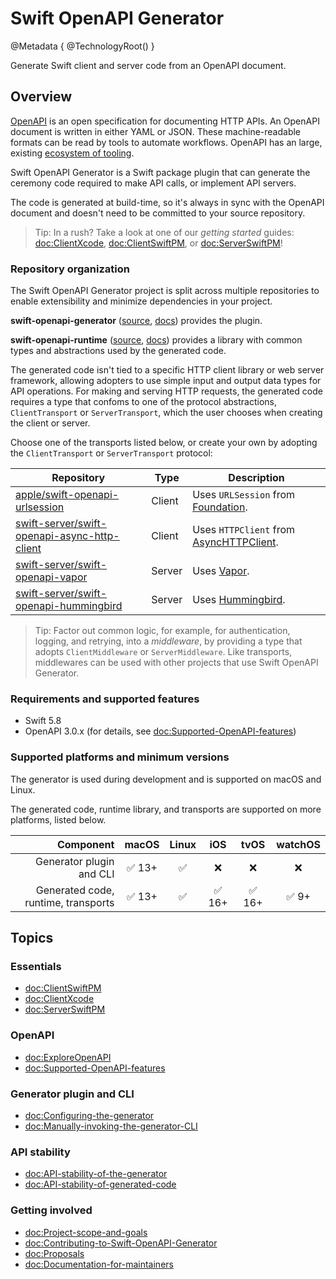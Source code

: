 # Swift OpenAPI Generator

@Metadata {
    @TechnologyRoot()
}

Generate Swift client and server code from an OpenAPI document.

## Overview

[OpenAPI][openapi] is an open specification for documenting HTTP APIs. An OpenAPI document is written in either YAML or JSON. These machine-readable formats can be read by tools to automate workflows. OpenAPI has an large, existing [ecosystem of tooling][tools].

Swift OpenAPI Generator is a Swift package plugin that can generate the ceremony code required to make API calls, or implement API servers.

The code is generated at build-time, so it's always in sync with the OpenAPI document and doesn't need to be committed to your source repository.

> Tip: In a rush? Take a look at one of our _getting started_ guides: <doc:ClientXcode>, <doc:ClientSwiftPM>, or <doc:ServerSwiftPM>!

### Repository organization

The Swift OpenAPI Generator project is split across multiple repositories to enable extensibility and minimize dependencies in your project.

**swift-openapi-generator** ([source][repo-generator], [docs][docs-generator]) provides the plugin.

**swift-openapi-runtime** ([source][repo-runtime], [docs][docs-runtime]) provides a library with common types and abstractions used by the generated code.

The generated code isn't tied to a specific HTTP client library or web server framework, allowing adopters to use simple input and output data types for API operations. For making and serving HTTP requests, the generated code requires a type that confoms to one of the protocol abstractions, `ClientTransport` or `ServerTransport`, which the user chooses when creating the client or server.

Choose one of the transports listed below, or create your own by adopting the `ClientTransport` or `ServerTransport` protocol:

| Repository | Type | Description |
| ---------- | ---- | ----------- |
| [apple/swift-openapi-urlsession][repo-urlsession] | Client | Uses `URLSession` from [Foundation][foundation]. |
| [swift-server/swift-openapi-async-http-client][repo-ahc] | Client | Uses `HTTPClient` from [AsyncHTTPClient][ahc]. |
| [swift-server/swift-openapi-vapor][repo-vapor] | Server | Uses [Vapor][vapor]. |
| [swift-server/swift-openapi-hummingbird][repo-hummingbird] | Server | Uses [Hummingbird][hummingbird]. |

> Tip: Factor out common logic, for example, for authentication, logging, and retrying, into a _middleware_, by providing a type that adopts `ClientMiddleware` or `ServerMiddleware`. Like transports, middlewares can be used with other projects that use Swift OpenAPI Generator.

### Requirements and supported features

- Swift 5.8
- OpenAPI 3.0.x (for details, see <doc:Supported-OpenAPI-features>)

### Supported platforms and minimum versions

The generator is used during development and is supported on macOS and Linux.

The generated code, runtime library, and transports are supported on more platforms, listed below.

| Component | macOS | Linux | iOS | tvOS | watchOS |
| -: | :-: | :-: | :-: | :-: | :-: |
| Generator plugin and CLI            | ✅ 13+  | ✅     | ❌     | ❌     | ❌    |
| Generated code, runtime, transports | ✅ 13+  | ✅     | ✅ 16+ | ✅ 16+ | ✅ 9+ |

## Topics

### Essentials
- <doc:ClientSwiftPM>
- <doc:ClientXcode>
- <doc:ServerSwiftPM>

### OpenAPI
- <doc:ExploreOpenAPI>
- <doc:Supported-OpenAPI-features>

### Generator plugin and CLI
- <doc:Configuring-the-generator>
- <doc:Manually-invoking-the-generator-CLI>

### API stability
- <doc:API-stability-of-the-generator>
- <doc:API-stability-of-generated-code>

### Getting involved
- <doc:Project-scope-and-goals>
- <doc:Contributing-to-Swift-OpenAPI-Generator>
- <doc:Proposals>
- <doc:Documentation-for-maintainers>

[openapi]: https://openapis.org
[tools]: https://openapi.tools
[repo-generator]: https://github.com/apple/swift-openapi-generator
[docs-generator]: https://swiftpackageindex.com/apple/swift-openapi-generator/documentation
[repo-runtime]: https://github.com/apple/swift-openapi-runtime
[docs-runtime]: https://swiftpackageindex.com/apple/swift-openapi-runtime/documentation
[repo-urlsession]: https://github.com/apple/swift-openapi-urlsession
[foundation]: https://developer.apple.com/documentation/foundation
[repo-ahc]: https://github.com/swift-server/swift-openapi-async-http-client
[ahc]: https://github.com/swift-server/async-http-client
[repo-vapor]: https://github.com/swift-server/swift-openapi-vapor
[vapor]: https://github.com/vapor/vapor
[repo-hummingbird]: https://github.com/swift-server/swift-openapi-hummingbird
[hummingbird]: https://github.com/hummingbird-project/hummingbird
